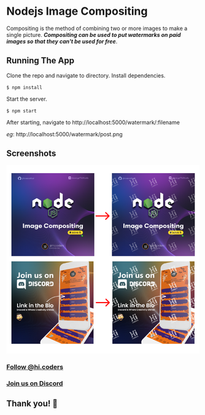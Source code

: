 # **Nodejs Image Compositing**

Compositing is the method of combining two or more images to make a single picture. **_Compositing can be used to put watermarks on paid images so that they can't be used for free_**.

## **Running The App**

Clone the repo and navigate to directory. Install dependencies.

```
$ npm install
```

Start the server.

```
$ npm start
```

After starting, navigate to http://localhost:5000/watermark/:filename

_eg_: http://localhost:5000/watermark/post.png

## **Screenshots**

![](.github/example.png)

### **[Follow @hi.coders](https://www.instagram.com/hi.coders/)**

### **[Join us on Discord](https://discord.gg/TTsSYUJzDa)**

## **Thank you! 🙏**
